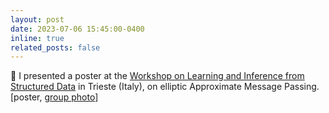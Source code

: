 ```yaml
---
layout: post
date: 2023-07-06 15:45:00-0400
inline: true
related_posts: false
---
```


:pushpin: I presented a poster at the [Workshop on Learning and Inference from Structured Data](https://indico.ictp.it/event/10184) in Trieste (Italy), on elliptic Approximate Message Passing. [poster, [group photo](https://indico.ictp.it/event/10184/material/14/0.jpg)]
